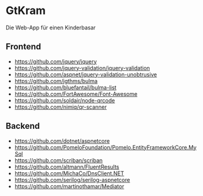 ﻿# GtKram
Die Web-App für einen Kinderbasar

## Frontend

* https://github.com/jquery/jquery
* https://github.com/jquery-validation/jquery-validation
* https://github.com/aspnet/jquery-validation-unobtrusive
* https://github.com/jgthms/bulma
* https://github.com/bluefantail/bulma-list
* https://github.com/FortAwesome/Font-Awesome
* https://github.com/soldair/node-qrcode
* https://github.com/nimiq/qr-scanner

## Backend

* https://github.com/dotnet/aspnetcore
* https://github.com/PomeloFoundation/Pomelo.EntityFrameworkCore.MySql
* https://github.com/scriban/scriban
* https://github.com/altmann/FluentResults
* https://github.com/MichaCo/DnsClient.NET
* https://github.com/serilog/serilog-aspnetcore
* https://github.com/martinothamar/Mediator
